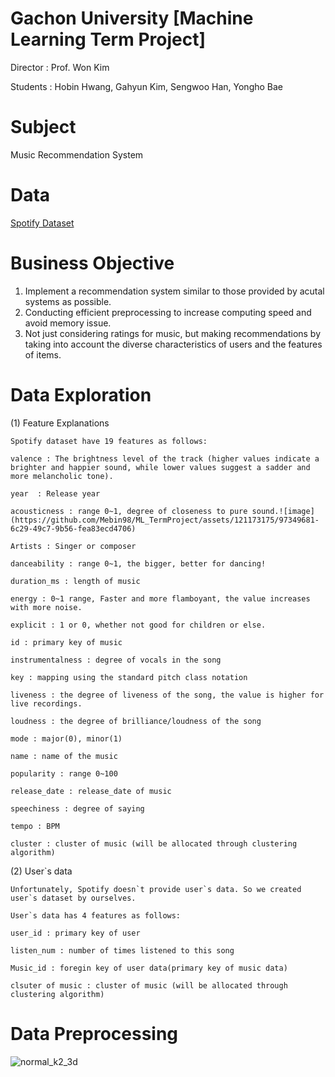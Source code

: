 # Gachon University [Machine Learning Term Project]
Director : Prof. Won Kim

Students : Hobin Hwang, Gahyun Kim, Sengwoo Han, Yongho Bae

# Subject 
Music Recommendation System

# Data
[Spotify Dataset](https://www.kaggle.com/datasets/vatsalmavani/spotify-dataset)

# Business Objective
1. Implement a recommendation system similar to those provided by acutal systems as possible.
2. Conducting efficient preprocessing to increase computing speed and avoid memory issue.
3. Not just considering ratings for music, but making recommendations by taking into account the diverse characteristics of users and the features of items.


# Data Exploration
(1) Feature Explanations

    Spotify dataset have 19 features as follows:

    valence : The brightness level of the track (higher values indicate a brighter and happier sound, while lower values suggest a sadder and more melancholic tone).

    year  : Release year
    
    acousticness : range 0~1, degree of closeness to pure sound.![image](https://github.com/Mebin98/ML_TermProject/assets/121173175/97349681-6c29-49c7-9b56-fea83ecd4706)

    Artists : Singer or composer

    danceability : range 0~1, the bigger, better for dancing!

    duration_ms : length of music

    energy : 0~1 range, Faster and more flamboyant, the value increases with more noise.

    explicit : 1 or 0, whether not good for children or else.

    id : primary key of music

    instrumentalness : degree of vocals in the song

    key : mapping using the standard pitch class notation

    liveness : the degree of liveness of the song, the value is higher for live recordings.

    loudness : the degree of brilliance/loudness of the song

    mode : major(0), minor(1)

    name : name of the music

    popularity : range 0~100

    release_date : release_date of music

    speechiness : degree of saying

    tempo : BPM

    cluster : cluster of music (will be allocated through clustering algorithm)

(2) User`s data

    Unfortunately, Spotify doesn`t provide user`s data. So we created user`s dataset by ourselves. 

    User`s data has 4 features as follows:

    user_id : primary key of user

    listen_num : number of times listened to this song

    Music_id : foregin key of user data(primary key of music data) 

    clsuter of music : cluster of music (will be allocated through clustering algorithm)

# Data Preprocessing
![normal_k2_3d](https://github.com/Mebin98/ML_TermProject/assets/121173175/f378f733-c813-46f9-bf51-95677585d45a)


    






